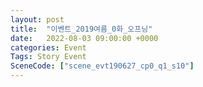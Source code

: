 ```yaml
---
layout: post
title:  "이벤트_2019여름_0화_오프닝"
date:   2022-08-03 09:00:00 +0000
categories: Event
Tags: Story Event
SceneCode: ["scene_evt190627_cp0_q1_s10"]
---
```

